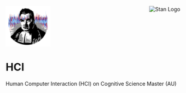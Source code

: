 <img src="pictures/bayes_bois.png" align = "center" width = 120 alt="BayesianBoys Logo"/>[<img src="https://raw.githubusercontent.com/stan-dev/logos/master/logo_tm.png" align="right" width=120 alt="Stan Logo"/>](https://mc-stan.org/)


# HCI
Human Computer Interaction (HCI) on Cognitive Science Master (AU)
